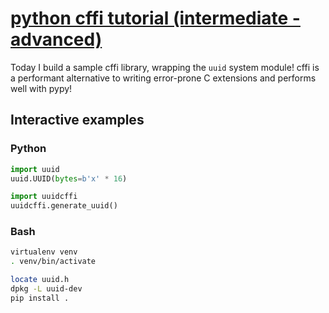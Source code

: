 # [python cffi tutorial (intermediate - advanced)](https://youtu.be/X5irxO5VCHw)

Today I build a sample cffi library, wrapping the `uuid` system module!  cffi is a performant alternative to writing error-prone C extensions and performs well with pypy!

## Interactive examples

### Python

```python
import uuid
uuid.UUID(bytes=b'x' * 16)

import uuidcffi
uuidcffi.generate_uuid()
```

### Bash

```bash
virtualenv venv
. venv/bin/activate

locate uuid.h
dpkg -L uuid-dev
pip install .
```
